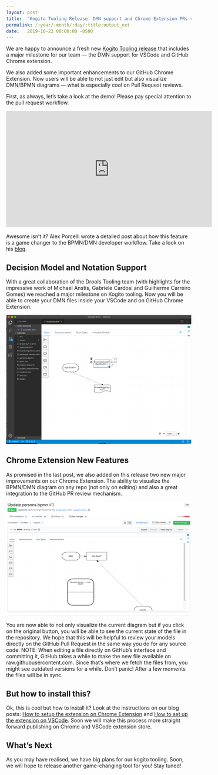 ```yaml
---
layout: post
title:  "Kogito Tooling Release: DMN support and Chrome Extension PRs visualization"
permalink: /:year/:month/:day/:title:output_ext
date:   2019-10-22 00:00:00 -0500
---
```

We are happy to announce a fresh new [Kogito Tooling release ](https://github.com/kiegroup/kogito-tooling/releases/tag/0.2.0)that includes a major milestone for our team — the DMN support for VSCode and GitHub Chrome extension.

We also added some important enhancements to our GitHub Chrome Extension. Now users will be able to not just edit but also visualize DMN/BPMN diagrams — what is especially cool on Pull Request reviews.

First, as always, let’s take a look at the demo! Please pay special attention to the pull request workflow.

<iframe width="560" height="315" src="https://www.youtube.com/embed/ZjzlhOWBPSc" frameborder="0" allow="accelerometer; autoplay; clipboard-write; encrypted-media; gyroscope; picture-in-picture" allowfullscreen></iframe>

Awesome isn’t it? Alex Porcelli wrote a detailed post about how this feature is a game changer to the BPMN/DMN developer workflow. Take a look on his [blog](https://porcelli.me/announcement/tooling/github/bpmn/dmn/2019/10/22/bpmn-dmn-github-extension.html).

## Decision Model and Notation Support

With a great collaboration of the Drools Tooling team (with highlights for the impressive work of Michael Anstis, Gabriele Cardosi and Guilherme Carreiro Gomes) we reached a major milestone on Kogito tooling. Now you will be able to create your DMN files inside your VSCode and on GitHub Chrome Extension.

[![DMN Chrome](/assets/2019/ex-dmn.gif "DMN Chrome")](/assets/2019/ex-dmn.gif)

## Chrome Extension New Features

As promised in the last post, we also added on this release two new major improvements on our Chrome Extension. The ability to visualize the BPMN/DMN diagram on any repo (not only on editing) and also a great integration to the GitHub PR review mechanism.

[![DMN Chrome](/assets/2019/ex-dmn1.gif "DMN Chrome")](/assets/2019/ex-dmn1.gif)

You are now able to not only visualize the current diagram but if you click on the original button, you will be able to see the current state of the file in the repository. We hope that this will be helpful to review your models directly on the GitHub Pull Request in the same way you do for any source code.
NOTE: When editing a file directly on GitHub’s interface and committing it, GitHub takes a while to make the new file available on raw.githubusercontent.com. Since that’s where we fetch the files from, you might see outdated versions for a while. Don’t panic! After a few moments the files will be in sync.


## But how to install this?

Ok, this is cool but how to install it? Look at the instructions on our blog posts: [How to setup the extension on Chrome Extension](https://medium.com/kie-foundation/bpmn-chrome-extension-released-alpha-abe89676d76) and [How to set up the extension on VSCode](https://medium.com/kie-foundation/bpmn-vscode-extension-released-alpha-1782ddaa2a4e). Soon we will make this process more straight forward publishing on Chrome and VSCode extension store.

## What’s Next

As you may have realised, we have big plans for our kogito tooling. Soon, we will hope to release another game-changing tool for you! Stay tuned!
